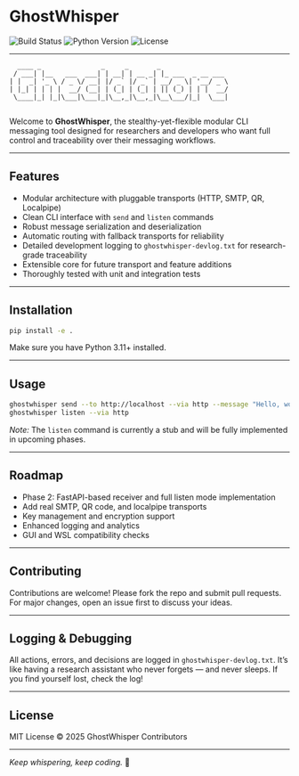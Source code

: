 # GhostWhisper

![Build Status](https://img.shields.io/badge/build-passing-brightgreen)
![Python Version](https://img.shields.io/badge/python-3.11+-blue)
![License](https://img.shields.io/badge/license-MIT-green)

---

```
  ____ _               _     _       _                 
 / ___| |__   ___  ___| | __| | __ _| |_ ___  _ __ ___ 
| |  _| '_ \ / _ \/ __| |/ _` |/ _` | __/ _ \| '__/ _ \
| |_| | | | |  __/ (__| | (_| | (_| | || (_) | | |  __/
 \____|_| |_|\___|\___|_|\__,_|\__,_|\__\___/|_|  \___|
                                                      
```

Welcome to **GhostWhisper**, the stealthy-yet-flexible modular CLI messaging tool designed for researchers and developers who want full control and traceability over their messaging workflows.

---

## Features

- Modular architecture with pluggable transports (HTTP, SMTP, QR, Localpipe)
- Clean CLI interface with `send` and `listen` commands
- Robust message serialization and deserialization
- Automatic routing with fallback transports for reliability
- Detailed development logging to `ghostwhisper-devlog.txt` for research-grade traceability
- Extensible core for future transport and feature additions
- Thoroughly tested with unit and integration tests

---

## Installation

```bash
pip install -e .
```

Make sure you have Python 3.11+ installed.

---

## Usage

```bash
ghostwhisper send --to http://localhost --via http --message "Hello, world!"
ghostwhisper listen --via http
```

*Note:* The `listen` command is currently a stub and will be fully implemented in upcoming phases.

---

## Roadmap

- Phase 2: FastAPI-based receiver and full listen mode implementation
- Add real SMTP, QR code, and localpipe transports
- Key management and encryption support
- Enhanced logging and analytics
- GUI and WSL compatibility checks

---

## Contributing

Contributions are welcome! Please fork the repo and submit pull requests. For major changes, open an issue first to discuss your ideas.

---

## Logging & Debugging

All actions, errors, and decisions are logged in `ghostwhisper-devlog.txt`. It’s like having a research assistant who never forgets — and never sleeps. If you find yourself lost, check the log!

---

## License

MIT License © 2025 GhostWhisper Contributors

---

*Keep whispering, keep coding.* 🚀
